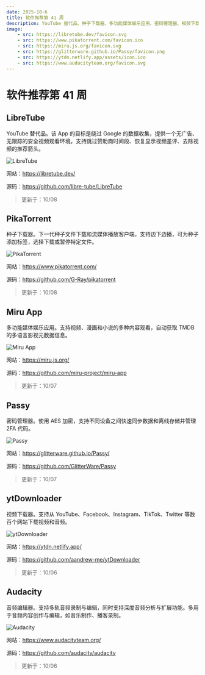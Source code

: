 ```yaml
---
date: 2025-10-6
title: 软件推荐第 41 周
description: YouTube 替代品、种子下载器、多功能媒体娱乐应用、密码管理器、视频下载器、音频编辑器。
image: 
    - src: https://libretube.dev/favicon.svg
    - src: https://www.pikatorrent.com/favicon.ico
    - src: https://miru.js.org/favicon.svg
    - src: https://glitterware.github.io/Passy/favicon.png
    - src: https://ytdn.netlify.app/assets/icon.ico
    - src: https://www.audacityteam.org/favicon.svg
---
```


# 软件推荐第 41 周

## LibreTube <Badge type="info" text="Android" />

YouTube 替代品。该 App 的目标是绕过 Google 的数据收集，提供一个无广告、无跟踪的安全视频观看环境，支持跳过赞助商时间段、恢复显示视频差评、去除视频的推荐箭头。

<ClientOnly><Img src="/images/software/2025/41/libre-tube.webp" alt="LibreTube" /></ClientOnly>

网站：https://libretube.dev/

源码：https://github.com/libre-tube/LibreTube

> 更新于：10/08

## PikaTorrent <Badge type="info" text="移动端" /> <Badge type="tip" text="桌面端" />

种子下载器。下一代种子文件下载和流媒体播放客户端，支持边下边播，可为种子添加标签，选择下载或暂停特定文件。

<ClientOnly><Img src="/images/software/2025/41/pika-torrent.webp" alt="PikaTorrent" /></ClientOnly>

网站：https://www.pikatorrent.com/

源码：https://github.com/G-Ray/pikatorrent

> 更新于：10/08

## Miru App <Badge type="warning" text="Web" /> <Badge type="info" text="Android" /> <Badge type="tip" text="桌面端" />

多功能媒体娱乐应用。支持视频、漫画和小说的多种内容观看，自动获取 TMDB 的多语言影视元数据信息。

<ClientOnly><Img src="/images/software/2025/41/miru-app.webp" alt="Miru App" /></ClientOnly>

网站：https://miru.js.org/

源码：https://github.com/miru-project/miru-app

> 更新于：10/07

## Passy <Badge type="info" text="Android" /> <Badge type="tip" text="桌面端" /> <Badge type="danger" text="扩展程序" />

密码管理器。使用 AES 加密，支持不同设备之间快速同步数据和离线存储并管理 2FA 代码。

<ClientOnly><Img src="/images/software/2025/41/passy.webp" alt="Passy" /></ClientOnly>

网站：https://glitterware.github.io/Passy/

源码：https://github.com/GlitterWare/Passy

> 更新于：10/07

## ytDownloader <Badge type="tip" text="桌面端" />

视频下载器。支持从 YouTube、Facebook、Instagram、TikTok、Twitter 等数百个网站下载视频和音频。

<ClientOnly><Img src="/images/software/2025/41/yt-downloader.webp" alt="ytDownloader" /></ClientOnly>

网站：https://ytdn.netlify.app/

源码：https://github.com/aandrew-me/ytDownloader

> 更新于：10/06

## Audacity <Badge type="tip" text="桌面端" />

音频编辑器。支持多轨音频录制与编辑，同时支持深度音频分析与扩展功能。多用于音频内容创作与编辑，如音乐制作、播客录制。

<ClientOnly><Img src="/images/software/2025/41/audacity.webp" alt="Audacity" /></ClientOnly>

网站：https://www.audacityteam.org/

源码：https://github.com/audacity/audacity

> 更新于：10/06